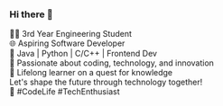 ### Hi there 👋
👨‍💻 3rd Year Engineering Student <br>
🌐 Aspiring Software Developer <br>
🔸 Java | Python | C/C++ | Frontend Dev<br>
🔹 Passionate about coding, technology, and innovation<br>
🌱 Lifelong learner on a quest for knowledge<br>
Let's shape the future through technology together!<br> 
🚀 #CodeLife #TechEnthusiast<br>
<!--
**JagrutThakare/JagrutThakare** is a ✨ _special_ ✨ repository because its `README.md` (this file) appears on your GitHub profile.

Here are some ideas to get you started:

- 🔭 I’m currently working on ...
- 🌱 I’m currently learning ...
- 👯 I’m looking to collaborate on ...
- 🤔 I’m looking for help with ...
- 💬 Ask me about ...
- 📫 How to reach me: ...
- 😄 Pronouns: ...
- ⚡ Fun fact: ...
-->

